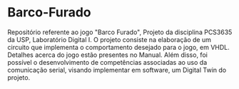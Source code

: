 # Barco-Furado
Repositório referente ao jogo "Barco Furado", Projeto da disciplina PCS3635 da USP, Laboratório Digital I.
O projeto consiste na elaboração de um circuito que implementa o comportamento desejado para o jogo, em VHDL. Detalhes acerca do jogo estão presentes no Manual.
Além disso, foi possível o desenvolvimento de competências associadas ao uso da comunicação serial, visando implementar em software, um Digital Twin do projeto. 
